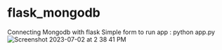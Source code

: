 # flask_mongodb
Connecting Mongodb with flask Simple form
to run app : python app.py
![Screenshot 2023-07-02 at 2 38 41 PM](https://github.com/Mridul-2003/flask_mongodb/assets/110475111/f392b7c9-b64e-4ba9-bda6-b46b128b2338)
